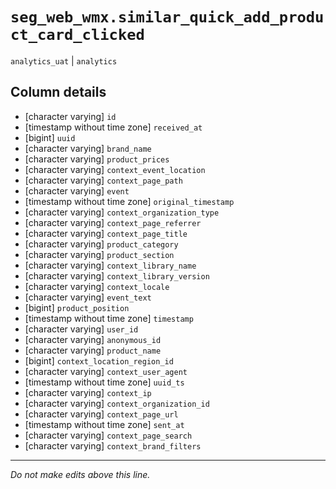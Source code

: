 # `seg_web_wmx.similar_quick_add_product_card_clicked`
`analytics_uat` | `analytics`

## Column details
* [character varying] `id`
* [timestamp without time zone] `received_at`
* [bigint]    `uuid`
* [character varying] `brand_name`
* [character varying] `product_prices`
* [character varying] `context_event_location`
* [character varying] `context_page_path`
* [character varying] `event`
* [timestamp without time zone] `original_timestamp`
* [character varying] `context_organization_type`
* [character varying] `context_page_referrer`
* [character varying] `context_page_title`
* [character varying] `product_category`
* [character varying] `product_section`
* [character varying] `context_library_name`
* [character varying] `context_library_version`
* [character varying] `context_locale`
* [character varying] `event_text`
* [bigint]    `product_position`
* [timestamp without time zone] `timestamp`
* [character varying] `user_id`
* [character varying] `anonymous_id`
* [character varying] `product_name`
* [bigint]    `context_location_region_id`
* [character varying] `context_user_agent`
* [timestamp without time zone] `uuid_ts`
* [character varying] `context_ip`
* [character varying] `context_organization_id`
* [character varying] `context_page_url`
* [timestamp without time zone] `sent_at`
* [character varying] `context_page_search`
* [character varying] `context_brand_filters`

-------------------------------------------------------------------------------
*Do not make edits above this line.*
